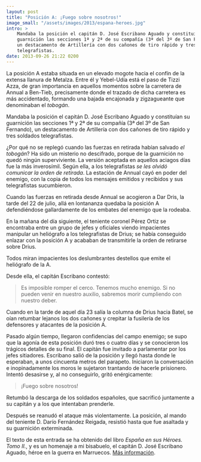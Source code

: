 ```yaml
---
layout: post
title: "Posición A: ¡Fuego sobre nosotros!"
image_small: "/assets/images/2013/espana-heroes.jpg"
intro: >
    Mandaba la posición el capitán D. José Escribano Aguado y constituían su
    guarnición las secciones 1ª y 2ª de su compañía (3ª del 3º de San Fernando),
    un destacamento de Artillería con dos cañones de tiro rápido y tres soldados
    telegrafistas.
date: 2013-09-26 21:22 0200
---
```

La posición A estaba situada en un elevado mogote hacia el confín de la extensa llanura de Metalza. Entre él y Yebel-Udía está el paso de Tizzi Azza, de gran importancia en aquellos momentos sobre la carretera de Annual a Ben-Tieb, precisamente donde el trazado de dicha carretera es más accidentado, formando una bajada encajonada y zigzagueante que denominaban el _tobogán_.

Mandaba la posición el capitán D. José Escribano Aguado y constituían su guarnición las secciones 1ª y 2ª de su compañía (3ª del 3º de San Fernando), un destacamento de Artillería con dos cañones de tiro rápido y tres soldados telegrafistas.

¿Por qué no se replegó cuando las fuerzas en retirada habían salvado _el tobogán_? Ha sido un misterio no descifrado, porque de la guarnición no quedó ningún superviviente. La versión aceptada en aquellos aciagos días fue la más inverosímil. Según ella, a los telegrafistas _se les olvidó comunicar la orden de retirada_. La estación de Annual cayó en poder del enemigo, con la copia de todos los mensajes emitidos y recibidos y sus telegrafistas sucumbieron.

Cuando las fuerzas en retirada desde Annual se acogieron a Dar Dris, la tarde del 22 de julio, allá en lontananza quedaba la posición A defendiéndose gallardamente de los embates del enemigo que la rodeaba.

En la mañana del día siguiente, el teniente coronel Pérez Ortiz se encontraba entre un grupo de jefes y oficiales viendo impacientes manipular un heliógrafo a los telegrafistas de Drius; se había conseguido enlazar con la posición A y acababan de transmitirle la orden de retirarse sobre Drius.

Todos miran impacientes los deslumbrantes destellos que emite el heliógrafo de la A.

Desde ella, el capitán Escribano contestó:

> Es imposible romper el cerco. Tenemos mucho enemigo. Si no pueden venir en nuestro auxilio, sabremos morir cumpliendo con nuestro deber.

Cuando en la tarde de aquel día 23 salía la columna de Drius hacia Batel, se oían retumbar lejanos los dos cañones y crepitar la fusilería de los defensores y atacantes de la posición A.

Pasado algún tiempo, llegaron confidencias del campo enemigo; se supo que la agonía de esta posición duró tres o cuatro días y se conocieron los trágicos detalles de su final. El capitán fue invitado a parlamentar por los jefes sitiadores. Escribano salió de la posición y llegó hasta donde le esperaban, a unos cincuenta metros del parapeto. Iniciaron la conversación e inopinadamente los moros le sujetaron trantando de hacerle prisionero. Intentó desasirse y, al no conseguirlo, gritó enérgicamente:

> ¡Fuego sobre nosotros!

Retumbó la descarga de los soldados españoles, que sacrificó juntamente a su capitán y a los que intentaban prenderle.

Después se reanudó el ataque más violentamente. La posición, al mando del teniente D. Darío Fernández Reigada, resistió hasta que fue asaltada y su guarnición exterminada.

El texto de esta entrada se ha obtenido del libro _España en sus Héroes. Tomo II._, y es un homenaje a mi bisabuelo, el capitán D. José Escribano Aguado, héroe en la guerra en Marruecos. [Más información](http://desastredeannual.blogspot.com.es/2009/05/las-tres-posiciones-intermedias-tres.html).

